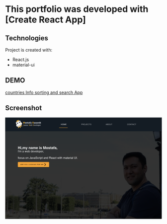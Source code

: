 # This portfolio was developed with [Create React App]


## Technologies

Project is created with:
* React.js
* material-ui


## DEMO

[countries Info sorting and search App]()

## Screenshot

![Example screenshot](portfolioHOME.png)